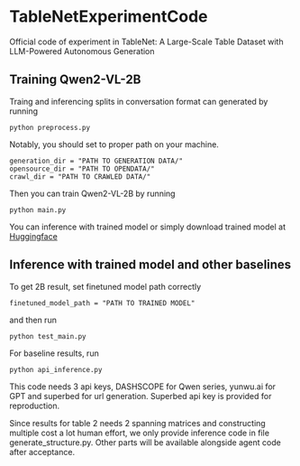 # TableNetExperimentCode
Official code of  experiment in TableNet: A Large-Scale Table Dataset with LLM-Powered Autonomous Generation

## Training Qwen2-VL-2B
Traing and inferencing splits in conversation format can generated by running
```
python preprocess.py
```
Notably, you should set to proper path on your machine.
```
generation_dir = "PATH TO GENERATION DATA/"
opensource_dir = "PATH TO OPENDATA/"
crawl_dir = "PATH TO CRAWLED DATA/"
```
Then you can train Qwen2-VL-2B by running
```
python main.py
```
You can inference with trained model or simply download trained model at [Huggingface]()

## Inference with trained model and other baselines
To get 2B result, set finetuned model path correctly
```
finetuned_model_path = "PATH TO TRAINED MODEL"
```
and then run
```
python test_main.py
```
For baseline results, run
```
python api_inference.py
```
This code needs 3 api keys, DASHSCOPE for Qwen series, yunwu.ai for GPT and superbed for url generation. Superbed api key is provided for reproduction.

Since results for table 2 needs 2 spanning matrices and constructing multiple cost a lot human effort, we only provide inference code in file generate_structure.py.
Other parts will be available alongside agent code after acceptance.


